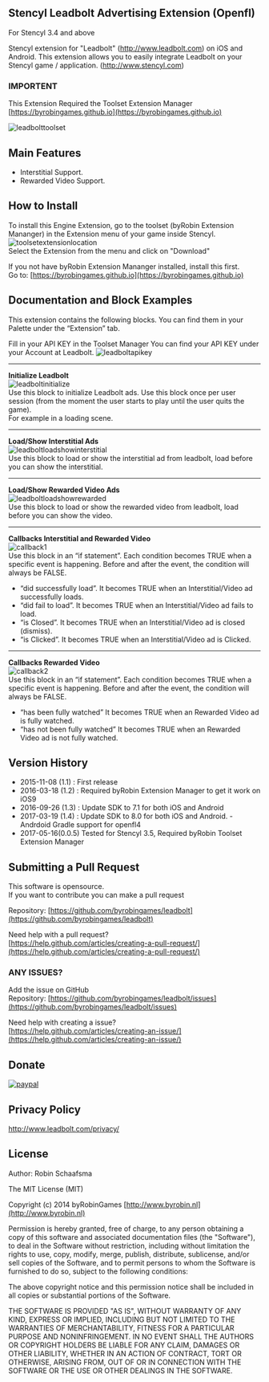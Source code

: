 ## Stencyl Leadbolt Advertising Extension (Openfl)

For Stencyl 3.4 and above

Stencyl extension for "Leadbolt" (http://www.leadbolt.com) on iOS and Android. This extension allows you to easily integrate Leadbolt on your Stencyl game / application. (http://www.stencyl.com)

### IMPORTENT

This Extension Required the Toolset Extension Manager [https://byrobingames.github.io](https://byrobingames.github.io)

![leadbolttoolset](https://byrobingames.github.io/img/leadbolt/leadbolttoolset.png)

## Main Features

  * Interstitial Support.
  * Rewarded Video Support.

## How to Install

To install this Engine Extension, go to the toolset (byRobin Extension Mananger) in the Extension menu of your game inside Stencyl.<br/>
![toolsetextensionlocation](https://byrobingames.github.io/img/toolset/toolsetextensionlocation.png)<br/>
Select the Extension from the menu and click on "Download"

If you not have byRobin Extension Mananger installed, install this first.<br/>
Go to: [https://byrobingames.github.io](https://byrobingames.github.io)

## Documentation and Block Examples

This extension contains the following blocks. You can find them in your Palette under
the “Extension” tab.<br>

Fill in your API KEY in the Toolset Manager
You can find your API KEY under your Account at Leadbolt.
![leadboltapikey](https://byrobingames.github.io/img/leadbolt/leadboltapikey.png)<br/>
***
**Initialize Leadbolt**<br/>
![leadboltinitialize](https://byrobingames.github.io/img/leadbolt/leadboltinitialize.png)<br/>
Use this block to initialize Leadbolt ads. Use this block once per user
session (from the moment the user starts to play until the user quits the game). <br/>
For example in a loading scene.
***
**Load/Show Interstitial Ads**<br/>
![leadboltloadshowinterstitial](https://byrobingames.github.io/img/leadbolt/leadboltloadshowinterstitial.png)<br/>
Use this block to load or show the interstitial ad from leadbolt, load before you can show the interstitial.
***
**Load/Show Rewarded Video Ads**<br/>
![leadboltloadshowrewarded](https://byrobingames.github.io/img/leadbolt/leadboltloadshowrewarded.png)<br/>
Use this block to load or show the rewarded video from leadbolt, load before you can show the video.
***
**Callbacks Interstitial and Rewarded Video**<br/>
![callback1](https://byrobingames.github.io/img/leadbolt/callbackleadbolt.png)<br/>
Use this block in an “if statement”. Each condition becomes TRUE when a specific
event is happening. Before and after the event, the condition will always be
FALSE.
- “did successfully load”. It becomes TRUE when an Interstitial/Video ad successfully loads.
- “did fail to load”. It becomes TRUE when an Interstitial/Video ad fails to load.
- “is Closed”. It becomes TRUE when an Interstitial/Video ad is closed (dismiss).
- “is Clicked”. It becomes TRUE when an Interstitial/Video ad is Clicked.
***
**Callbacks Rewarded Video**<br/>
![callback2](https://byrobingames.github.io/img/leadbolt/callbackrewardedleadbolt.png)<br/>
Use this block in an “if statement”. Each condition becomes TRUE when a specific
event is happening. Before and after the event, the condition will always be
FALSE.
- “has been fully watched” It becomes TRUE when an Rewarded Video ad is fully watched.
- “has not been fully watched” It becomes TRUE when an Rewarded Video ad is not fully watched.

## Version History

- 2015-11-08 (1.1) : First release
- 2016-03-18 (1.2) : Required byRobin Extension Manager to get it work on iOS9
- 2016-09-26 (1.3) : Update SDK to 7.1 for both iOS and Android
- 2017-03-19 (1.4) : Update SDK to 8.0 for both iOS and Android. - Andrdoid Gradle support for openfl4
- 2017-05-16(0.0.5) Tested for Stencyl 3.5, Required byRobin Toolset Extension Manager

## Submitting a Pull Request

This software is opensource.<br/>
If you want to contribute you can make a pull request

Repository: [https://github.com/byrobingames/leadbolt](https://github.com/byrobingames/leadbolt)

Need help with a pull request?<br/>
[https://help.github.com/articles/creating-a-pull-request/](https://help.github.com/articles/creating-a-pull-request/)

### ANY ISSUES?

Add the issue on GitHub<br/>
Repository: [https://github.com/byrobingames/leadbolt/issues](https://github.com/byrobingames/leadbolt/issues)

Need help with creating a issue?<br/>
[https://help.github.com/articles/creating-an-issue/](https://help.github.com/articles/creating-an-issue/)

## Donate

[![paypal](https://www.paypalobjects.com/en_US/i/btn/btn_donateCC_LG.gif)](https://www.paypal.com/cgi-bin/webscr?cmd=_s-xclick&hosted_button_id=HKLGFCAGKBMFL)<br />

## Privacy Policy

http://www.leadbolt.com/privacy/

## License

Author: Robin Schaafsma

The MIT License (MIT)

Copyright (c) 2014 byRobinGames [http://www.byrobin.nl](http://www.byrobin.nl)

Permission is hereby granted, free of charge, to any person obtaining a copy of this software and associated documentation files (the "Software"), to deal in the Software without restriction, including without limitation the rights to use, copy, modify, merge, publish, distribute, sublicense, and/or sell copies of the Software, and to permit persons to whom the Software is furnished to do so, subject to the following conditions:

The above copyright notice and this permission notice shall be included in all copies or substantial portions of the Software.

THE SOFTWARE IS PROVIDED "AS IS", WITHOUT WARRANTY OF ANY KIND, EXPRESS OR IMPLIED, INCLUDING BUT NOT LIMITED TO THE WARRANTIES OF MERCHANTABILITY, FITNESS FOR A PARTICULAR PURPOSE AND NONINFRINGEMENT. IN NO EVENT SHALL THE AUTHORS OR COPYRIGHT HOLDERS BE LIABLE FOR ANY CLAIM, DAMAGES OR OTHER LIABILITY, WHETHER IN AN ACTION OF CONTRACT, TORT OR OTHERWISE, ARISING FROM, OUT OF OR IN CONNECTION WITH THE SOFTWARE OR THE USE OR OTHER DEALINGS IN THE SOFTWARE.
